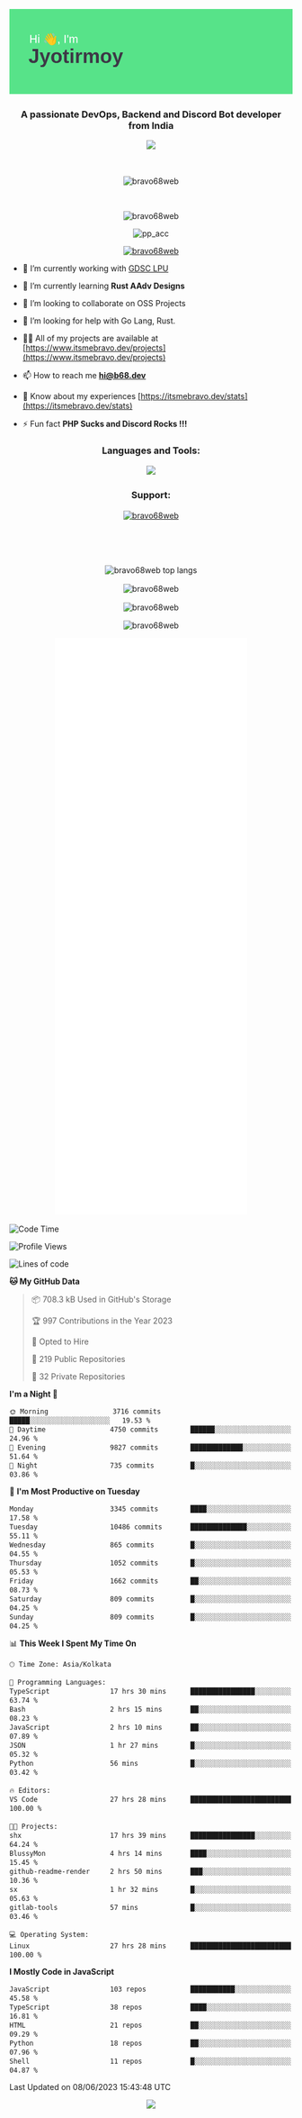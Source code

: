 <p align="center"><img src="header.png"></p>
<h3 align="center">A passionate DevOps, Backend and Discord Bot developer from India</h3>

<p align="center"><a href="https://discord.com/users/457039372009865226"><img src="https://lanyard-profile-readme.vercel.app/api/457039372009865226"></a></p>
                           
<br>
<p align="center"> <img src="https://komarev.com/ghpvc/?username=bravo68web&label=Profile%20views&color=0e75b6&style=flat" alt="bravo68web" /> </p>
<br>


<p align="center"><img src="https://github-profile-trophy.vercel.app/?username=bravo68web&theme=discord&column=3&row=2" alt="bravo68web" /> </p>
<p align="center"><img src="https://osu-embed.b68dev.xyz/pp_acc" alt="pp_acc" /> </p>

<p align="center"> <a href="https://twitter.com/bravo68web" target="blank"><img src="https://img.shields.io/twitter/follow/bravo68web?logo=twitter&style=for-the-badge" alt="bravo68web" /></a> </p>

- 🔭 I’m currently working with [GDSC LPU](https://gdsclpu.live/)

- 🌱 I’m currently learning **Rust AAdv Designs**

- 👯 I’m looking to collaborate on OSS Projects

- 🤝 I’m looking for help with Go Lang, Rust.

- 👨‍💻 All of my projects are available at [https://www.itsmebravo.dev/projects](https://www.itsmebravo.dev/projects)

<!-- - 💬 Ask me about **DF Techs** -->

- 📫 How to reach me **hi@b68.dev**

- 📄 Know about my experiences [https://itsmebravo.dev/stats](https://itsmebravo.dev/stats)

- ⚡ Fun fact **PHP Sucks and Discord Rocks !!!**

<h3 align="center">Languages and Tools:</h3>
<p align="center"> 
<img src="https://skillicons.dev/icons?i=aws,bash,c,cs,cpp,cloudflare,css,dart,devto,discord,bots,docker,electron,ember,emotion,express,fastapi,figma,firebase,flask,gcp,git,github,githubactions,go,gitlab,graphql,heroku,html,ai,ipfs,js,jest,linux,md,mastodon,mongodb,neovim,netlify,nextjs,nginx,nodejs,postgres,postman,powershell,py,react,redis,regex,replit,rocket,rust,sqlite,mysql,stackoverflow,styledcomponents,supabase,sentry,solidity,svg,tailwind,tauri,twitter,ts,unity,v,vercel,vim,vite,wasm,webpack,workers&perline=8&theme=dark" />
</p>

<h3 align="center">Support:</h3>
<p align="center"><a href="https://www.buymeacoffee.com/bravo68web"> <img align="center" src="https://cdn.buymeacoffee.com/buttons/v2/default-yellow.png" height="50" width="210" alt="bravo68web" /></a></p><br><br>
<br>

<p align="center"> <img align="center" src="https://github-readme-stats-sync.vercel.app/api/top-langs?username=bravo68web&count_private=true&show_icons=true&theme=radical&border_radius=10&&langs_count=10&layout=compact" alt="bravo68web top langs" /></p>

<p align="center"> <img align="center" src="https://github-readme-stats-sync.vercel.app/api?username=bravo68web&count_private=true&show_icons=true&theme=radical&border_radius=10" alt="bravo68web" /></p>

<p align="center"> <img align="center" src="https://github-readme-streak-stats.herokuapp.com?user=bravo68web&theme=dracula&hide_border=true" alt="bravo68web" /></p>

<p align="center"> <img align="center" src="https://github-readme-stats-sync.vercel.app/api/wakatime?username=bravo68web&count_private=true&show_icons=true&theme=aura_dark&border_radius=10&&langs_count=10&layout=compact&range=last_7_days" alt="bravo68web" /></p>

<p align="center"><img src="https://raw.githubusercontent.com/BRAVO68WEB/BRAVO68WEB/master/github-metrics.svg"></p>

<!--START_SECTION:waka-->
![Code Time](http://img.shields.io/badge/Code%20Time-4%2C844%20hrs%2046%20mins-blue)

![Profile Views](http://img.shields.io/badge/Profile%20Views-55-blue)

![Lines of code](https://img.shields.io/badge/From%20Hello%20World%20I%27ve%20Written-58.1%20million%20lines%20of%20code-blue)

**🐱 My GitHub Data** 

> 📦 708.3 kB Used in GitHub's Storage 
 > 
> 🏆 997 Contributions in the Year 2023
 > 
> 💼 Opted to Hire
 > 
> 📜 219 Public Repositories 
 > 
> 🔑 32 Private Repositories 
 > 
**I'm a Night 🦉** 

```text
🌞 Morning                3716 commits        █████░░░░░░░░░░░░░░░░░░░░   19.53 % 
🌆 Daytime                4750 commits        ██████░░░░░░░░░░░░░░░░░░░   24.96 % 
🌃 Evening                9827 commits        █████████████░░░░░░░░░░░░   51.64 % 
🌙 Night                  735 commits         █░░░░░░░░░░░░░░░░░░░░░░░░   03.86 % 
```
📅 **I'm Most Productive on Tuesday** 

```text
Monday                   3345 commits        ████░░░░░░░░░░░░░░░░░░░░░   17.58 % 
Tuesday                  10486 commits       ██████████████░░░░░░░░░░░   55.11 % 
Wednesday                865 commits         █░░░░░░░░░░░░░░░░░░░░░░░░   04.55 % 
Thursday                 1052 commits        █░░░░░░░░░░░░░░░░░░░░░░░░   05.53 % 
Friday                   1662 commits        ██░░░░░░░░░░░░░░░░░░░░░░░   08.73 % 
Saturday                 809 commits         █░░░░░░░░░░░░░░░░░░░░░░░░   04.25 % 
Sunday                   809 commits         █░░░░░░░░░░░░░░░░░░░░░░░░   04.25 % 
```


📊 **This Week I Spent My Time On** 

```text
🕑︎ Time Zone: Asia/Kolkata

💬 Programming Languages: 
TypeScript               17 hrs 30 mins      ████████████████░░░░░░░░░   63.74 % 
Bash                     2 hrs 15 mins       ██░░░░░░░░░░░░░░░░░░░░░░░   08.23 % 
JavaScript               2 hrs 10 mins       ██░░░░░░░░░░░░░░░░░░░░░░░   07.89 % 
JSON                     1 hr 27 mins        █░░░░░░░░░░░░░░░░░░░░░░░░   05.32 % 
Python                   56 mins             █░░░░░░░░░░░░░░░░░░░░░░░░   03.42 % 

🔥 Editors: 
VS Code                  27 hrs 28 mins      █████████████████████████   100.00 % 

🐱‍💻 Projects: 
shx                      17 hrs 39 mins      ████████████████░░░░░░░░░   64.24 % 
BlussyMon                4 hrs 14 mins       ████░░░░░░░░░░░░░░░░░░░░░   15.45 % 
github-readme-render     2 hrs 50 mins       ███░░░░░░░░░░░░░░░░░░░░░░   10.36 % 
sx                       1 hr 32 mins        █░░░░░░░░░░░░░░░░░░░░░░░░   05.63 % 
gitlab-tools             57 mins             █░░░░░░░░░░░░░░░░░░░░░░░░   03.46 % 

💻 Operating System: 
Linux                    27 hrs 28 mins      █████████████████████████   100.00 % 
```

**I Mostly Code in JavaScript** 

```text
JavaScript               103 repos           ███████████░░░░░░░░░░░░░░   45.58 % 
TypeScript               38 repos            ████░░░░░░░░░░░░░░░░░░░░░   16.81 % 
HTML                     21 repos            ██░░░░░░░░░░░░░░░░░░░░░░░   09.29 % 
Python                   18 repos            ██░░░░░░░░░░░░░░░░░░░░░░░   07.96 % 
Shell                    11 repos            █░░░░░░░░░░░░░░░░░░░░░░░░   04.87 % 
```




 Last Updated on 08/06/2023 15:43:48 UTC
<!--END_SECTION:waka-->

<p align="center"><img src="https://bravo68web.me/images/header_.png"></p>

